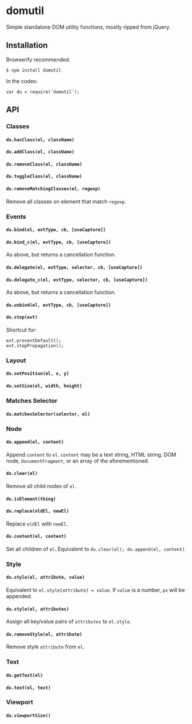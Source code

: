 # domutil

Simple standalone DOM utility functions, mostly ripped from jQuery.

## Installation

Browserify recommended.

	$ npm install domutil

In the codes:

	var du = require('domutil');

## API

### Classes

#### `du.hasClass(el, className)`

#### `du.addClass(el, className)`

#### `du.removeClass(el, className)`

#### `du.toggleClass(el, className)`

#### `du.removeMatchingClasses(el, regexp)`

Remove all classes on element that match `regexp`.

### Events

#### `du.bind(el, evtType, cb, [useCapture])`

#### `du.bind_c(el, evtType, cb, [useCapture])`

As above, but returns a cancellation function.

#### `du.delegate(el, evtType, selector, cb, [useCapture])`

#### `du.delegate_c(el, evtType, selector, cb, [useCapture])`

As above, but returns a cancellation function.

#### `du.unbind(el, evtType, cb, [useCapture])`

#### `du.stop(evt)`

Shortcut for:

	evt.preventDefault();
	evt.stopPropagation();

### Layout

#### `du.setPosition(el, x, y)`

#### `du.setSize(el, width, height)`

### Matches Selector

#### `du.matchesSelector(selector, el)`

### Node

#### `du.append(el, content)`

Append `content` to `el`. `content` may be a text string, HTML string, DOM node, `DocumentFragment`, or an array of the aforementioned.

#### `du.clear(el)`

Remove all child nodes of `el`.

#### `du.isElement(thing)`

#### `du.replace(oldEl, newEl)`

Replace `oldEl` with `newEl`.

#### `du.content(el, content)`

Set all children of `el`. Equivalent to `du.clear(el); du.append(el, content)`.

### Style

#### `du.style(el, attribute, value)`

Equivalent to `el.style[attribute] = value`. If `value` is a number, `px` will be appended.

#### `du.style(el, attributes)`

Assign all key/value pairs of `attributes` to `el.style`.

#### `du.removeStyle(el, attribute)`

Remove style `attribute` from `el`.

### Text

#### `du.getText(el)`

#### `du.text(el, text)`

### Viewport

#### `du.viewportSize()`